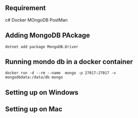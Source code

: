 ## Requirement 
 c#
 Docker
 MOngoDB
 PostMan
## Adding MongoDB PAckage
`dotnet add package MongoDB.Driver`
## Running mondo db in a docker container
`docker run -d --rm --name  mongo -p 27017:27017 -v mongodbdata:/data/db mongo`
## Setting up on Windows
## Setting up on Mac